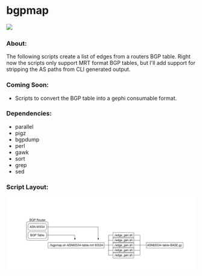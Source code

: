 # bgpmap

![](https://engasylum.files.wordpress.com/2016/07/screen-shot-2016-07-02-at-9-14-18-pm.png)

### About:
The following scripts create a list of edges from a routers BGP table. Right now the scripts only support MRT format BGP tables, but I'll add support for stripping the AS paths from CLI generated output. 

### Coming Soon:
 - Scripts to convert the BGP table into a gephi consumable format.
 
### Dependencies:
 - parallel
 - pigz
 - bgpdump
 - perl
 - gawk
 - sort
 - grep
 - sed
 
### Script Layout:
![](https://raw.githubusercontent.com/mattlfinn/bgpmap/master/images/layout.png)